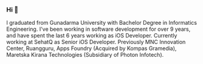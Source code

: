 ### Hi 👋

I graduated from Gunadarma University with Bachelor Degree in Informatics Engineering. I've been working in software development for over 9 years, and have spent the last 6 years working as iOS Developer. Currently working at SehatQ as Senior iOS Developer. Previously MNC Innovation Center, Ruangguru, Apps Foundry (Acquired by Kompas Gramedia), Maretska Kirana Technologies (Subsidiary of Photon Infotech). 
